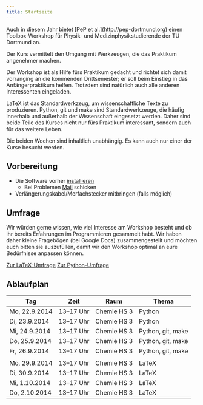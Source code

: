 ```yaml
---
title: Startseite
---
```


<p class="lead">
Auch in diesem Jahr bietet [PeP et al.](http://pep-dortmund.org) einen Toolbox-Workshop für Physik- und Medizinphysikstudierende der TU Dortmund an.
</p>

<p class="lead">
Der Kurs vermittelt den Umgang mit Werkzeugen, die das Praktikum angenehmer machen.
</p>

Der Workshop ist als Hilfe fürs Praktikum gedacht und richtet sich damit vorranging an die kommenden Drittsemester; er soll beim Einstieg in das Anfängerpraktikum helfen.
Trotzdem sind natürlich auch alle anderen Interessenten eingeladen.

LaTeX ist das Standardwerkzeug, um wissenschaftliche Texte zu produzieren.
Python, git und make sind Standardwerkzeuge, die häufig innerhalb und außerhalb der Wissenschaft eingesetzt werden.
Daher sind beide Teile des Kurses nicht nur fürs Praktikum interessant, sondern auch für das weitere Leben.

Die beiden Wochen sind inhaltlich unabhängig. Es kann auch nur einer der Kurse besucht werden.

## Vorbereitung

- Die Software vorher [installieren](install.html)
    - Bei Problemen [Mail](about.html) schicken
- Verlängerungskabel/Merfachstecker mitbringen (falls möglich)

## Umfrage

Wir würden gerne wissen, wie viel Interesse am Workshop besteht und ob ihr bereits Erfahrungen im Programmieren gesammelt habt.
Wir haben daher kleine Fragebögen (bei Google Docs) zusammengestellt und möchten euch bitten sie auszufüllen, damit wir den Workshop optimal an eure Bedürfnisse anpassen können.

<a class="btn btn-large btn-primary pull-right" href="https://docs.google.com/spreadsheet/viewform?formkey=dFhhWjJOVlN2QXZSdHJhNHVRa1ZCRnc6MA">Zur LaTeX-Umfrage</a>
<a class="btn btn-large btn-primary pull-right" style="margin-right: 3em;" href="https://docs.google.com/spreadsheet/viewform?formkey=dFlXR3FkQ216SnlLb29EMWFFV3NYUnc6MA">Zur Python-Umfrage</a>
<div class="clearfix"></div>

## Ablaufplan

<table class="table table-hover">
<thead>
  <tr>
    <th>Tag</th>
    <th>Zeit</th>
    <th>Raum</th>
    <th>Thema</th>
  </tr>
</thead>
<tbody>
  <tr>
    <td>Mo, 22.9.2014</td>
    <td>13–17 Uhr</td>
    <td>Chemie HS 3</td>
    <td>Python</td>
  </tr>
  <tr>
    <td>Di, 23.9.2014</td>
    <td>13–17 Uhr</td>
    <td>Chemie HS 3</td>
    <td>Python</td>
  </tr>
  <tr>
    <td>Mi, 24.9.2014</td>
    <td>13–17 Uhr</td>
    <td>Chemie HS 3</td>
    <td>Python, git, make</td>
  </tr>
  <tr>
    <td>Do, 25.9.2014</td>
    <td>13–17 Uhr</td>
    <td>Chemie HS 3</td>
    <td>Python, git, make</td>
  </tr>
  <tr>
    <td>Fr, 26.9.2014</td>
    <td>13–17 Uhr</td>
    <td>Chemie HS 3</td>
    <td>Python, git, make</td>
  </tr>
  <tr>
    <td></td>
    <td></td>
    <td></td>
    <td></td>
  </tr>
  <tr>
    <td>Mo, 29.9.2014</td>
    <td>13–17 Uhr</td>
    <td>Chemie HS 3</td>
    <td>LaTeX</td>
  </tr>
  <tr>
    <td>Di, 30.9.2014</td>
    <td>13–17 Uhr</td>
    <td>Chemie HS 3</td>
    <td>LaTeX</td>
  </tr>
  <tr>
    <td>Mi, 1.10.2014</td>
    <td>13–17 Uhr</td>
    <td>Chemie HS 3</td>
    <td>LaTeX</td>
  </tr>
  <tr>
    <td>Do, 2.10.2014</td>
    <td>13–17 Uhr</td>
    <td>Chemie HS 3</td>
    <td>LaTeX</td>
  </tr>
</tbody>
</table>
